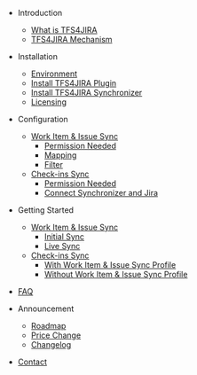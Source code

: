 - Introduction
  - [What is TFS4JIRA](introduction/)
  - [TFS4JIRA Mechanism](introduction/mechanism.md)

- Installation
  - [Environment](installation/environment.md)
  - [Install TFS4JIRA Plugin](installation/plugin.md)
  - [Install TFS4JIRA Synchronizer](installation/synchronizer.md)
  - [Licensing](installation/licensing.md)


- Configuration
  - [Work Item & Issue Sync](configuration/work-item-and-issue-sync.md)
    - [Permission Needed](configuration/work-item-and-issue-sync/permission.md)
    - [Mapping](configuration/work-item-and-issue-sync/mapping.md)
    - [Filter](configuration/work-item-and-issue-sync/filter.md)
  - [Check-ins Sync](configuration/check-ins-sync.md)
    - [Permission Needed](configuration/check-ins-sync/permisson.md)
    - [Connect Synchronizer and Jira](configuration/check-ins-sync/connect-synchronizer-and-jira.md)

- Getting Started
  - [Work Item & Issue Sync](getting-started/work-item-and-issue-sync.md)
    - [Initial Sync](getting-started/work-item-and-issue-sync/initial-sync.md)
    - [Live Sync](getting-started/work-item-and-issue-sync/live-sync.md)
  - [Check-ins Sync](getting-started/check-ins-sync.md)
    - [With Work Item & Issue Sync Profile](getting-started/check-ins-sync/with-work-item-and-issue-sync-profile.md)
    - [Without Work Item & Issue Sync Profile](getting-started/check-ins-sync/without-work-item-and-issue-sync-profile.md)
- [FAQ](faq.md)

- Announcement
  - [Roadmap](announcement/roadmap.md)
  - [Price Change](announcement/price.md)
  - [Changelog](announcement/changelog.md)

- [Contact](contact.md)
